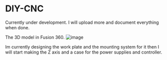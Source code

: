 # DIY-CNC
Currently under development.
I will upload more and document everything when done.

The 3D model in Fusion 360.
![image](https://github.com/Zaul03/DIY-CNC/assets/143754439/92cb7fed-d908-4462-99ad-300f60bd6c77)

Im currently designing the work plate and the mounting system for it then I will start making the Z axis and a case for the power supplies and controller.
